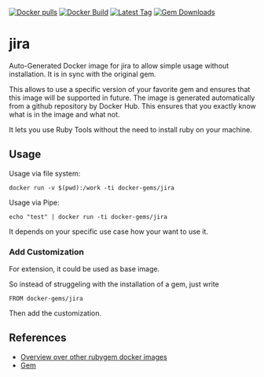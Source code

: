 [![Docker pulls](https://img.shields.io/docker/pulls/rubygem/jira.svg)](https://hub.docker.com/r/rubygem/jira/)
[![Docker Build](https://img.shields.io/docker/automated/rubygem/jira.svg)](https://hub.docker.com/r/rubygem/jira/)
[![Latest Tag](https://img.shields.io/github/tag/docker-rubygem/jira.svg)](https://hub.docker.com/r/rubygem/jira/)
[![Gem Downloads](https://img.shields.io/gem/dt/jira.svg)](https://rubygems.org/gems/jira/)
# jira

Auto-Generated Docker image for jira to allow simple usage without installation.
It is in sync with the original gem.

This allows to use a specific version of your favorite gem and ensures that this image will be supported in future.
The image is generated automatically from a github repository by Docker Hub.
This ensures that you exactly know what is in the image and what not.

It lets you use Ruby Tools without the need to install ruby on your machine.

## Usage

Usage via file system:

`docker run -v $(pwd):/work -ti docker-gems/jira`

Usage via Pipe:

`echo "test" | docker run -ti docker-gems/jira`

It depends on your specific use case how your want to use it.

### Add Customization

For extension, it could be used as base image.

So instead of struggeling with the installation of a gem, just write

`FROM docker-gems/jira`

Then add the customization.

## References

 - [Overview over other rubygem docker images](https://github.com/thinkbot/docker-rubygem)
 - [Gem](https://rubygems.org/gems/jira/)
